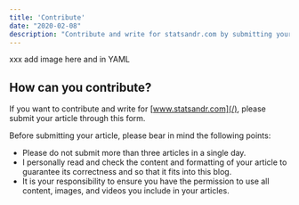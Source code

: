 ```yaml
---
title: 'Contribute'
date: "2020-02-08"
description: "Contribute and write for statsandr.com by submitting your article. To share your post on this blog, please send it using our form."
---
```


xxx add image here and in YAML

## How can you contribute?

If you want to contribute and write for [www.statsandr.com](/), please submit your article through this form.

Before submitting your article, please bear in mind the following points:

* Please do not submit more than three articles in a single day.
* I personally read and check the content and formatting of your article to guarantee its correctness and so that it fits into this blog.
* It is your responsibility to ensure you have the permission to use all content, images, and videos you include in your articles.

